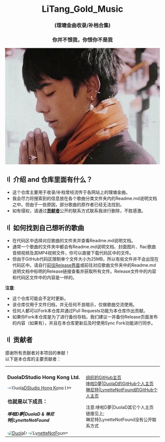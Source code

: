 <div align="center">
  <h1 class="header">LiTang_Gold_Music</h1>
  <h3>
    (理塘金曲收录/补档合集)
  </h3>
  <h3>
    你并不恨我，你恨你不是我
  </h3>
</div>

<div align="center">
    <img src="Readme.md-image/Compressed2.png" alt="Tenzin Tsundue" />
</div>

## 〢 介绍 and 仓库里面有什么？
* 这个仓库主要用于收录/补档曾经流传于各网站上的理塘金曲。
* 我会尽力将搜索到的信息放在各个歌曲分类文件夹内的Readme.md说明文档之中。但由于一些原因，部分歌曲的原作者已经无法找到。
* 如有侵权，请通过[**贡献者**](#〢-贡献者)公开的联系方式联系我进行删除，不胜感激。  

## 〢 如何找到自己想听的歌曲
* 在代码区中选择对应歌曲的文件夹并查看Readme.md说明文档。
* 通常一个歌曲的文件夹中都会有Readme.md说明文档、封面图片、flac歌曲音频视频及其MP4视频文件，你可以直接下载代码区中的文件。
* 但由于GitHub代码区限制单个文件大小为25MB，所以有些文件并不会出现在代码区中。请自行[前往Release界面](https://github.com/DuolaD/LiTang_Gold_Music/releases)或前往对应歌曲文件夹中的Readme.md说明文档中标明的Release链接查看并获取所有文件。Release文件中的内容和代码区文件中的内容是一样的。

**注意**: 
* 这个仓库可能会不定时更新。
* 该仓库仅用于文件归档，并无任何不良暗示，仅做歌曲交流使用。
* 任何人都可以Fork本仓库并通过Pull Requests功能为本仓库作出贡献。
* 如果你Fork本仓库是为了进行备份存档，我们建议一并备份Release页面发布的内容（如果有），并且在本仓库更新后及时使用Sync Fork功能进行同步。

## 〢 贡献者
感谢所有贡献者对本项目的奉献！  
以下是本仓库的主要贡献者：
<div align="center">
    <table>
        <tr>
            <td>
                <h3>DuolaDStudio Hong Kong Ltd.</h3>
                <a href="https://github.com/DuolaDStudio">
                    <img src="https://avatars.githubusercontent.com/u/152937804?s=200&v=4" width="70" style="border-radius: 50%" alt="DuolaDStudio Hong Kong Ltd.">
                </a>
		<h3>也就是以下成员：</h3>
		<h5>哆啦D夢|DuolaD & 琳尼特|LynetteNotFound</h5>
		<a href="https://github.com/DuolaD"><img src="https://avatars.githubusercontent.com/u/110040721?v=4" width="70" style="border-radius: 50%" alt="DuolaD"></img></a>
		<a href="https://github.com/LynetteNotFound">
                    <img src="https://avatars.githubusercontent.com/u/159673876?v=4" width="70" style="border-radius: 50%" alt="LynetteNotFound">
                </a>
            </td>
	    <td>
                <a href="https://github.com/DuolaDStudio">组织的GitHub主页</a><br>
		<a href="https://github.com/DuolaD">哆啦D夢|DuolaD的GitHub个人主页</a><br>
		<a href="https://github.com/LynetteNotFound">琳尼特|LynetteNotFound的GitHub个人主页</a><br>
		<br>
		<a>注意:哆啦D夢|DuolaD其它个人主页链接见上;</a><br>
		<a>琳尼特|LynetteNotFound没有公开联系方式</a>
            </td>
	</tr>
</div>
